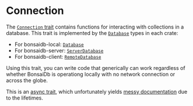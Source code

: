# Connection

The [`Connection` trait][connection] contains functions for interacting with collections in a database. This trait is implemented by the [`Database`](../about/concepts/database.md) types in each crate:

- For bonsaidb-local: [`Database`](https://dev.bonsaidb.io/main/bonsaidb/local/struct.Database.html)
- For bonsaidb-server: [`ServerDatabase`](https://dev.bonsaidb.io/main/bonsaidb/server/struct.ServerDatabase.html)
- For bonsaidb-client: [`RemoteDatabase`](https://dev.bonsaidb.io/main/bonsaidb/client/struct.RemoteDatabase.html)

Using this trait, you can write code that generically can work regardless of whether BonsaiDb is operationg locally with no network connection or across the globe.

This is an [async trait](https://crates.io/crates/async-trait), which unfortunately yields [messy documentation][connection] due to the lifetimes.

[connection]: https://dev.bonsaidb.io/main/bonsaidb/core/connection/trait.Connection.html

